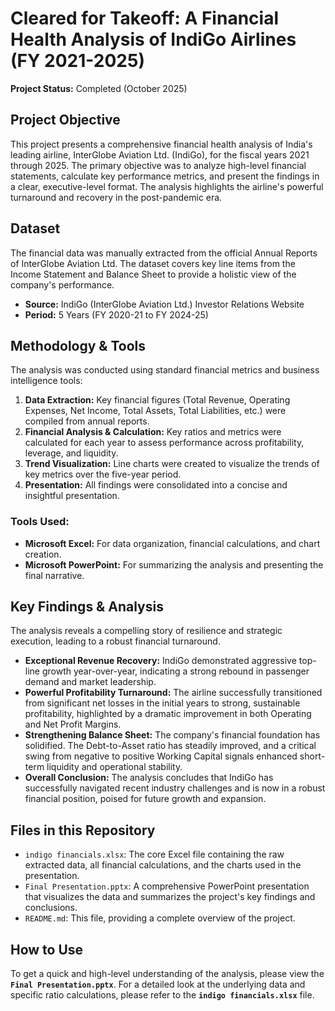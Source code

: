 # Cleared for Takeoff: A Financial Health Analysis of IndiGo Airlines (FY 2021-2025)

**Project Status:** Completed (October 2025)

## Project Objective

This project presents a comprehensive financial health analysis of India's leading airline, InterGlobe Aviation Ltd. (IndiGo), for the fiscal years 2021 through 2025. The primary objective was to analyze high-level financial statements, calculate key performance metrics, and present the findings in a clear, executive-level format. The analysis highlights the airline's powerful turnaround and recovery in the post-pandemic era.

## Dataset

The financial data was manually extracted from the official Annual Reports of InterGlobe Aviation Ltd. The dataset covers key line items from the Income Statement and Balance Sheet to provide a holistic view of the company's performance.

- **Source:** IndiGo (InterGlobe Aviation Ltd.) Investor Relations Website
- **Period:** 5 Years (FY 2020-21 to FY 2024-25)

## Methodology & Tools

The analysis was conducted using standard financial metrics and business intelligence tools:

1.  **Data Extraction:** Key financial figures (Total Revenue, Operating Expenses, Net Income, Total Assets, Total Liabilities, etc.) were compiled from annual reports.
2.  **Financial Analysis & Calculation:** Key ratios and metrics were calculated for each year to assess performance across profitability, leverage, and liquidity.
3.  **Trend Visualization:** Line charts were created to visualize the trends of key metrics over the five-year period.
4.  **Presentation:** All findings were consolidated into a concise and insightful presentation.

### Tools Used:
* **Microsoft Excel:** For data organization, financial calculations, and chart creation.
* **Microsoft PowerPoint:** For summarizing the analysis and presenting the final narrative.

## Key Findings & Analysis

The analysis reveals a compelling story of resilience and strategic execution, leading to a robust financial turnaround.

* **Exceptional Revenue Recovery:** IndiGo demonstrated aggressive top-line growth year-over-year, indicating a strong rebound in passenger demand and market leadership.
* **Powerful Profitability Turnaround:** The airline successfully transitioned from significant net losses in the initial years to strong, sustainable profitability, highlighted by a dramatic improvement in both Operating and Net Profit Margins.
* **Strengthening Balance Sheet:** The company's financial foundation has solidified. The Debt-to-Asset ratio has steadily improved, and a critical swing from negative to positive Working Capital signals enhanced short-term liquidity and operational stability.
* **Overall Conclusion:** The analysis concludes that IndiGo has successfully navigated recent industry challenges and is now in a robust financial position, poised for future growth and expansion.

## Files in this Repository

* `indigo financials.xlsx`: The core Excel file containing the raw extracted data, all financial calculations, and the charts used in the presentation.
* `Final Presentation.pptx`: A comprehensive PowerPoint presentation that visualizes the data and summarizes the project's key findings and conclusions.
* `README.md`: This file, providing a complete overview of the project.

## How to Use

To get a quick and high-level understanding of the analysis, please view the **`Final Presentation.pptx`**. For a detailed look at the underlying data and specific ratio calculations, please refer to the **`indigo financials.xlsx`** file.
